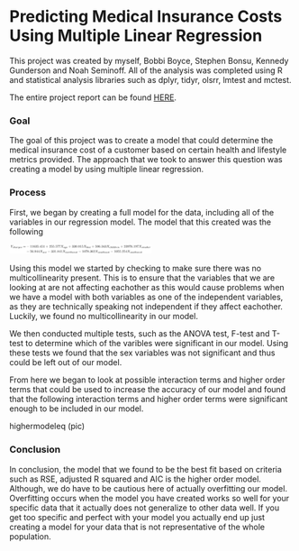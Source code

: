 # Predicting Medical Insurance Costs Using Multiple Linear Regression

This project was created by myself, Bobbi Boyce, Stephen Bonsu, Kennedy Gunderson and  Noah Seminoff. All of the analysis was completed using R and statistical analysis libraries such as dplyr, tidyr, olsrr, lmtest and mctest.

The entire project report can be found [HERE](https://maxwellpaterson.github.io/projects/Data_603_Final.pdf).

### Goal

The goal of this project was to create a model that could determine the medical insurance cost of a customer based on certain health and lifestyle metrics provided. The approach that we took to answer this question was creating a model by using multiple linear regression. 

### Process

First, we began by creating a full model for the data, including all of the variables in our regression model. The model that this created was the following

<img src="/images/fullmodeleq.png?raw=true" height = "50%" width = "50%"> 

Using this model we started by checking to make sure there was no multicollinearity present. This is to ensure that the variables that we are looking at are not affecting eachother as this would cause problems when we have a model with both variables as one of the independent variables, as they are technically speaking not independent if they affect eachother. Luckily, we found no multicollinearity in our model.

We then conducted multiple tests, such as the ANOVA test, F-test and T-test to determine which of the varibles were significant in our model. Using these tests we found that the sex variables was not significant and thus could be left out of our model.

From here we began to look at possible interaction terms and higher order terms that could be used to increase the accuracy of our model and found that the following interaction terms and higher order terms were significant enough to be included in our model.

highermodeleq (pic)

### Conclusion

In conclusion, the model that we found to be the best fit based on criteria such as RSE, adjusted R squared and AIC is the higher order model. Although, we do have to be cautious here of actually overfitting our model. Overfitting occurs when the model you have created works so well for your specific data that it actually does not generalize to other data well. If you get too specific and perfect with your model you actually end up just creating a model for your data that is not representative of the whole population.
